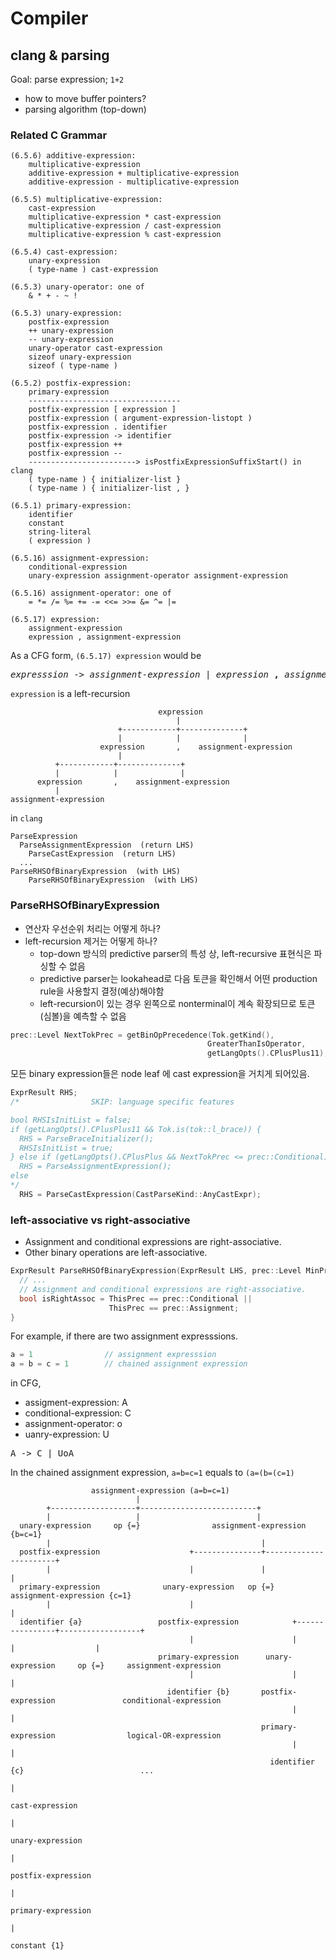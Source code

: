 # Compiler 

## clang & parsing

Goal: parse expression; `1+2`
- how to move buffer pointers?
- parsing algorithm (top-down)

### Related C Grammar
```
(6.5.6) additive-expression:
    multiplicative-expression
    additive-expression + multiplicative-expression
    additive-expression - multiplicative-expression
```
```
(6.5.5) multiplicative-expression:
    cast-expression
    multiplicative-expression * cast-expression
    multiplicative-expression / cast-expression
    multiplicative-expression % cast-expression
```
```
(6.5.4) cast-expression:
    unary-expression
    ( type-name ) cast-expression
```
```
(6.5.3) unary-operator: one of
    & * + - ~ !
```
```
(6.5.3) unary-expression:
    postfix-expression
    ++ unary-expression
    -- unary-expression
    unary-operator cast-expression
    sizeof unary-expression
    sizeof ( type-name )
```
```
(6.5.2) postfix-expression:
    primary-expression
    ----------------------------------
    postfix-expression [ expression ]
    postfix-expression ( argument-expression-listopt )
    postfix-expression . identifier
    postfix-expression -> identifier
    postfix-expression ++
    postfix-expression --
    ------------------------> isPostfixExpressionSuffixStart() in clang
    ( type-name ) { initializer-list }
    ( type-name ) { initializer-list , }
```
```
(6.5.1) primary-expression:
    identifier
    constant
    string-literal
    ( expression )
```
```
(6.5.16) assignment-expression:
    conditional-expression
    unary-expression assignment-operator assignment-expression
```
```
(6.5.16) assignment-operator: one of
    = *= /= %= += -= <<= >>= &= ^= |=
```
```
(6.5.17) expression:
    assignment-expression
    expression , assignment-expression
```
As a CFG form, `(6.5.17) expression` would be
<pre>
<i>expresssion</i> -> <i>assignment-expression</i> | <i>expression</i> <b>,</b> <i>assignment-expression</i>
</pre>

`expression` is a left-recursion

```
                                 expression
                                     |
                        +------------+--------------+
                        |            |              |
                    expression       ,    assignment-expression
                        |
          +------------+--------------+
          |            |              |
      expression       ,    assignment-expression
          |
assignment-expression
```

in `clang`
```
ParseExpression
  ParseAssignmentExpression  (return LHS)
    ParseCastExpression  (return LHS)
  ...
ParseRHSOfBinaryExpression  (with LHS)
    ParseRHSOfBinaryExpression  (with LHS)
```

### ParseRHSOfBinaryExpression
- 연산자 우선순위 처리는 어떻게 하나?
- left-recursion 제거는 어떻게 하나?
  - top-down 방식의 predictive parser의 특성 상, left-recursive 표현식은 파싱할 수 없음
  - predictive parser는 lookahead로 다음 토큰을 확인해서 어떤 production rule을 사용할지 결정(예상)해야함
  - left-recursion이 있는 경우 왼쪽으로 nonterminal이 계속 확장되므로 토큰(심볼)을 예측할 수 없음

```c++
prec::Level NextTokPrec = getBinOpPrecedence(Tok.getKind(),
                                            GreaterThanIsOperator,
                                            getLangOpts().CPlusPlus11);
```

모든 binary expression들은 node leaf 에 cast expression을 거치게 되어있음. 
```c++
ExprResult RHS;
/*                SKIP: language specific features

bool RHSIsInitList = false;
if (getLangOpts().CPlusPlus11 && Tok.is(tok::l_brace)) {
  RHS = ParseBraceInitializer();
  RHSIsInitList = true;
} else if (getLangOpts().CPlusPlus && NextTokPrec <= prec::Conditional)
  RHS = ParseAssignmentExpression();
else
*/
  RHS = ParseCastExpression(CastParseKind::AnyCastExpr);
```

### left-associative vs right-associative
- Assignment and conditional expressions are right-associative.
- Other binary operations are left-associative.

```c++
ExprResult ParseRHSOfBinaryExpression(ExprResult LHS, prec::Level MinPrec) {
  // ...
  // Assignment and conditional expressions are right-associative.
  bool isRightAssoc = ThisPrec == prec::Conditional ||
                      ThisPrec == prec::Assignment;
}
```

For example, if there are two assignment expresssions.

```c
a = 1                // assignment expresssion
a = b = c = 1        // chained assignment expression
```
in CFG,
- assigment-expression: A
- conditional-expression: C
- assignment-operator: o
- uanry-expression: U
<pre>
A -> C | UoA
</pre>

In the chained assignment expression, `a=b=c=1` equals to `(a=(b=(c=1)`
```
                  assignment-expression (a=b=c=1)
                            |
        +-------------------+--------------------------+
        |                   |                          |
  unary-expression     op {=}                assignment-expression {b=c=1}
        |                                               |
  postfix-expression                    +---------------+-----------------------+
        |                               |               |                       |
  primary-expression              unary-expression   op {=}           assignment-expression {c=1}
        |                               |                                       |
  identifier {a}                 postfix-expression            +----------------+------------------+
                                        |                      |                |                  |
                                 primary-expression      unary-expression     op {=}     assignment-expression
                                        |                      |                                   |
                                   identifier {b}       postfix-expression               conditional-expression
                                                               |                                   |
                                                        primary-expression                logical-OR-expression
                                                               |                                   |
                                                          identifier {c}                          ...
                                                                                                   |
                                                                                            cast-expression
                                                                                                   |
                                                                                            unary-expression
                                                                                                   |
                                                                                           postfix-expression
                                                                                                   |
                                                                                           primary-expression
                                                                                                   |
                                                                                               constant {1}
```